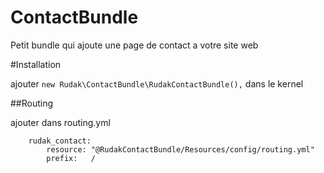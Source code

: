 ContactBundle
=============

Petit bundle qui ajoute une page de contact a votre site web

#Installation

ajouter ```new Rudak\ContactBundle\RudakContactBundle(),``` dans le kernel

##Routing

ajouter dans routing.yml

        rudak_contact:
            resource: "@RudakContactBundle/Resources/config/routing.yml"
            prefix:   /
